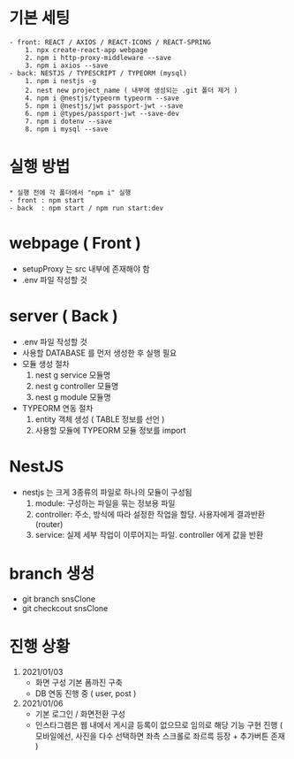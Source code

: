 # 기본 세팅
    - front: REACT / AXIOS / REACT-ICONS / REACT-SPRING
        1. npx create-react-app webpage
        2. npm i http-proxy-middleware --save
        3. npm i axios --save
    - back: NESTJS / TYPESCRIPT / TYPEORM (mysql)
        1. npm i nestjs -g
        2. nest new project_name ( 내부에 생성되는 .git 폴더 제거 )
        4. npm i @nestjs/typeorm typeorm --save
        5. npm i @nestjs/jwt passport-jwt --save
        6. npm i @types/passport-jwt --save-dev
        7. npm i dotenv --save
        8. npm i mysql --save
        
# 실행 방법
    * 실행 전에 각 폴더에서 "npm i" 실행 
    - front : npm start
    - back  : npm start / npm run start:dev

# webpage ( Front )
- setupProxy 는 src 내부에 존재해야 함
- .env 파일 작성할 것

# server ( Back )
- .env 파일 작성할 것
- 사용할 DATABASE 를 먼저 생성한 후 실행 필요
- 모듈 생성 절차
    1. nest g service 모듈명
    2. nest g controller 모듈명
    3. nest g module 모듈명
- TYPEORM 연동 절차
    1. entity 객체 생성 ( TABLE 정보를 선언 )
    2. 사용할 모듈에 TYPEORM 모듈 정보를 import

# NestJS
- nestjs 는 크게 3종류의 파일로 하나의 모듈이 구성됨
    1. module: 구성하는 파일을 묶는 정보용 파일
    2. controller: 주소, 방식에 따라 설정한 작업을 할당. 사용자에게 결과반환 (router)
    3. service: 실제 세부 작업이 이루어지는 파일. controller 에게 값을 반환

# branch 생성
- git branch snsClone
- git checkcout snsClone

# 진행 상황
1. 2021/01/03
    - 화면 구성 기본 폼까진 구축
    - DB 연동 진행 중 ( user, post )
2. 2021/01/06
    - 기본 로그인 / 화면전환 구성
    - 인스타그램은 웹 내에서 게시글 등록이 없으므로 임의로 해당 기능 구현 진행
      ( 모바일에선, 사진을 다수 선택하면 좌측 스크롤로 좌르륵 등장 + 추가버튼 존재 )
